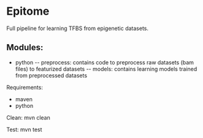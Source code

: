 # Epitome

Full pipeline for learning TFBS from epigenetic datasets.

## Modules:
- python
-- preprocess: contains code to preprocess raw datasets (bam files) to featurized datasets
-- models: contains learning models trained from preprocessed datasets

Requirements:
- maven
- python


Clean:
mvn clean


Test:
mvn test
